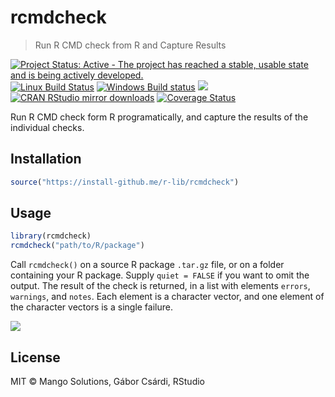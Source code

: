 
# rcmdcheck

> Run R CMD check from R and Capture Results

[![Project Status: Active - The project has reached a stable, usable state and is being actively developed.](http://www.repostatus.org/badges/latest/active.svg)](http://www.repostatus.org/#active)
[![Linux Build Status](https://travis-ci.org/r-lib/rcmdcheck.svg?branch=master)](https://travis-ci.org/r-lib/rcmdcheck)
[![Windows Build status](https://ci.appveyor.com/api/projects/status/github/r-lib/rcmdcheck?svg=true)](https://ci.appveyor.com/project/gaborcsardi/rcmdcheck)
[![](http://www.r-pkg.org/badges/version/rcmdcheck)](http://www.r-pkg.org/pkg/rcmdcheck)
[![CRAN RStudio mirror downloads](http://cranlogs.r-pkg.org/badges/rcmdcheck)](http://www.r-pkg.org/pkg/rcmdcheck)
[![Coverage Status](https://img.shields.io/codecov/c/github/r-lib/rcmdcheck/master.svg)](https://codecov.io/github/r-lib/rcmdcheck?branch=master)

Run R CMD check form R programatically, and capture the results of the
  individual checks.

## Installation

```r
source("https://install-github.me/r-lib/rcmdcheck")
```

## Usage

```r
library(rcmdcheck)
rcmdcheck("path/to/R/package")
```

Call `rcmdcheck()` on a source R package `.tar.gz` file, or on a folder
containing your R package. Supply `quiet = FALSE` if you want to omit the
output. The result of the check is returned, in a list with elements
`errors`, `warnings`, and `notes`. Each element is a character vector,
and one element of the character vectors is a single failure.

![](/inst/rcmdcheck.gif)

## License

MIT © Mango Solutions, Gábor Csárdi, RStudio
